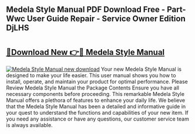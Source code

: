 ## Medela Style Manual PDF Download Free - Part-Wwc User Guide Repair - Service Owner Edition DjLHS

# <h2><a href="http://cf11175.oget.top/?id=Medela+Style+Manual">🔗Download New 👉🔴 Medela Style Manual</a></h2>

[![Medela Style Manual new download](https://i.imgur.com/5g1atiW.png)](http://cf11175.oget.top/?id=Medela+Style+Manual)
Your new Medela Style Manual is designed to make your life easier. This user manual shows you how to install, operate, and maintain your product for optimal performance. Please Review Medela Style Manual the Package Contents Ensure you have all necessary components before proceeding. This remarkable Medela Style Manual offers a plethora of features to enhance your daily life. We believe that the Medela Style Manual has been a detailed and informative guide in your quest to understand the functions and capabilities of your new item. If you need any assistance or have any questions, our customer service team is always available.
